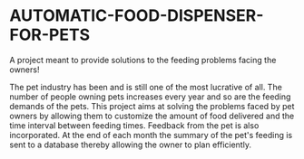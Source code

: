# AUTOMATIC-FOOD-DISPENSER-FOR-PETS
A project meant to provide solutions to the feeding problems facing the owners!

The pet industry has been and is still one of the most lucrative of all. The number of people owning pets increases every year and so are the feeding demands of the pets. This project aims at solving the problems faced by pet owners by allowing them to customize the amount of food delivered and the time interval between feeding times. Feedback from the pet is also incorporated. At the end of each month the summary of the pet's feeding is sent to a database thereby allowing the owner to plan efficiently.
